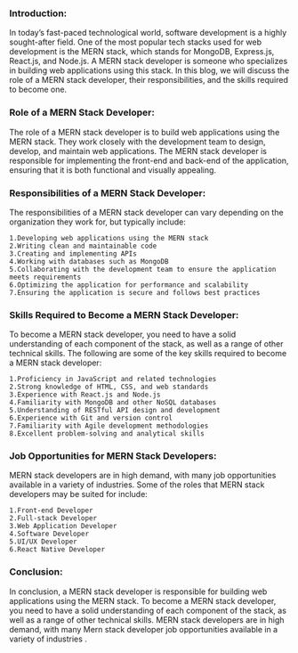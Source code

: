 ### Introduction:

In today’s fast-paced technological world, software development is a highly sought-after field. One of the most popular tech stacks used for web development is the MERN stack, which stands for MongoDB, Express.js, React.js, and Node.js. A MERN stack developer is someone who specializes in building web applications using this stack. In this blog, we will discuss the role of a MERN stack developer, their responsibilities, and the skills required to become one.

### Role of a MERN Stack Developer:

The role of a MERN stack developer is to build web applications using the MERN stack. They work closely with the development team to design, develop, and maintain web applications. The MERN stack developer is responsible for implementing the front-end and back-end of the application, ensuring that it is both functional and visually appealing.

### Responsibilities of a MERN Stack Developer:

The responsibilities of a MERN stack developer can vary depending on the organization they work for, but typically include:

    1.Developing web applications using the MERN stack
    2.Writing clean and maintainable code
    3.Creating and implementing APIs
    4.Working with databases such as MongoDB
    5.Collaborating with the development team to ensure the application meets requirements
    6.Optimizing the application for performance and scalability
    7.Ensuring the application is secure and follows best practices

### Skills Required to Become a MERN Stack Developer:

To become a MERN stack developer, you need to have a solid understanding of each component of the stack, as well as a range of other technical skills. The following are some of the key skills required to become a MERN stack developer:

    1.Proficiency in JavaScript and related technologies
    2.Strong knowledge of HTML, CSS, and web standards
    3.Experience with React.js and Node.js
    4.Familiarity with MongoDB and other NoSQL databases
    5.Understanding of RESTful API design and development
    6.Experience with Git and version control
    7.Familiarity with Agile development methodologies
    8.Excellent problem-solving and analytical skills

### Job Opportunities for MERN Stack Developers:

MERN stack developers are in high demand, with many job opportunities available in a variety of industries. Some of the roles that MERN stack developers may be suited for include:

    1.Front-end Developer
    2.Full-stack Developer
    3.Web Application Developer
    4.Software Developer
    5.UI/UX Developer
    6.React Native Developer
  
### Conclusion: 
In conclusion, a MERN stack developer is responsible for building web applications using the MERN stack. To become a MERN stack developer, you need to have a solid understanding of each component of the stack, as well as a range of other technical skills. MERN stack developers are in high demand, with many Mern stack developer job opportunities available in a variety of industries .

